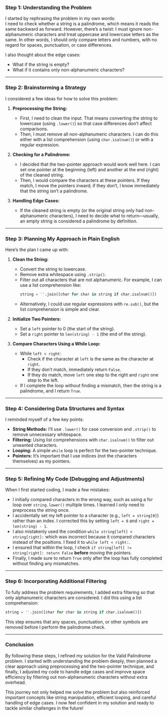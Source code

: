 ### **Step 1: Understanding the Problem**

I started by rephrasing the problem in my own words:  
I need to check whether a string is a palindrome, which means it reads the same backward as forward. However, there’s a twist: I must ignore non-alphanumeric characters and treat uppercase and lowercase letters as the same. In other words, I should only compare letters and numbers, with no regard for spaces, punctuation, or case differences.

I also thought about the edge cases:
- What if the string is empty?
- What if it contains only non-alphanumeric characters?

---

### **Step 2: Brainstorming a Strategy**

I considered a few ideas for how to solve this problem:

1. **Preprocessing the String:**  
   - First, I need to clean the input. That means converting the string to lowercase (using `.lower()`) so that case differences don’t affect comparisons.
   - Then, I must remove all non-alphanumeric characters. I can do this either with a list comprehension (using `char.isalnum()`) or with a regular expression.

2. **Checking for a Palindrome:**  
   - I decided that the two-pointer approach would work well here. I can set one pointer at the beginning (left) and another at the end (right) of the cleaned string.
   - Then, I would compare the characters at these pointers. If they match, I move the pointers inward; if they don’t, I know immediately that the string isn’t a palindrome.

3. **Handling Edge Cases:**  
   - If the cleaned string is empty (or the original string only had non-alphanumeric characters), I need to decide what to return—usually, an empty string is considered a palindrome by definition.

---

### **Step 3: Planning My Approach in Plain English**

Here’s the plan I came up with:

1. **Clean the String:**  
   - Convert the string to lowercase.
   - Remove extra whitespace using `.strip()`.
   - Filter out all characters that are not alphanumeric. For example, I can use a list comprehension like:  
     ```python
     string = ''.join([char for char in string if char.isalnum()])
     ```
   - Alternatively, I could use regular expressions with `re.sub()`, but the list comprehension is simple and clear.

2. **Initialize Two Pointers:**  
   - Set a `left` pointer to 0 (the start of the string).
   - Set a `right` pointer to `len(string) - 1` (the end of the string).

3. **Compare Characters Using a While Loop:**  
   - While `left < right`:
     - Check if the character at `left` is the same as the character at `right`.
     - If they don’t match, immediately return `False`.
     - If they do match, move `left` one step to the right and `right` one step to the left.
   - If I complete the loop without finding a mismatch, then the string is a palindrome, and I return `True`.

---

### **Step 4: Considering Data Structures and Syntax**

I reminded myself of a few key points:
- **String Methods:** I’ll use `.lower()` for case conversion and `.strip()` to remove unnecessary whitespace.
- **Filtering:** Using list comprehensions with `char.isalnum()` to filter out unwanted characters.
- **Looping:** A simple `while` loop is perfect for the two-pointer technique.
- **Pointers:** It’s important that I use indices (not the characters themselves) as my pointers.

---

### **Step 5: Refining My Code (Debugging and Adjustments)**

When I first started coding, I made a few mistakes:
- I initially compared characters in the wrong way, such as using a for loop over `string.lower()` multiple times. I learned I only need to preprocess the string once.
- I accidentally set my left pointer to a character (e.g., `left = string[0]`) rather than an index. I corrected this by setting `left = 0` and `right = len(string) - 1`.
- I also mistakenly used the condition `while string[left] < string[right]:` which was incorrect because it compared characters instead of the positions. I fixed it to `while left < right:`.
- I ensured that within the loop, I check `if string[left] != string[right]: return False` **before** moving the pointers.
- Finally, I made sure to return `True` only after the loop has fully completed without finding any mismatches.

---

### **Step 6: Incorporating Additional Filtering**

To fully address the problem requirements, I added extra filtering so that only alphanumeric characters are considered. I did this using a list comprehension:
```python
string = ''.join([char for char in string if char.isalnum()])
```
This step ensures that any spaces, punctuation, or other symbols are removed before I perform the palindrome check.

---

### **Conclusion**

By following these steps, I refined my solution for the Valid Palindrome problem. I started with understanding the problem deeply, then planned a clear approach using preprocessing and the two-pointer technique, and finally, I adjusted my code to handle edge cases and improve space efficiency by filtering out non-alphanumeric characters without extra overhead.

This journey not only helped me solve the problem but also reinforced important concepts like string manipulation, efficient looping, and careful handling of edge cases. I now feel confident in my solution and ready to tackle similar challenges in the future!
